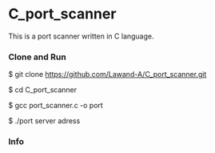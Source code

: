 # C_port_scanner

<p>This is a port scanner written in C language.<p1>

<h3>Clone and Run</h3>

$ git clone https://github.com/Lawand-A/C_port_scanner.git

$ cd C_port_scanner

$ gcc port_scanner.c -o port

$ ./port server adress


<h3>Info</h3>
